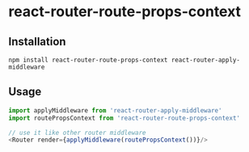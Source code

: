 # react-router-route-props-context

## Installation

```
npm install react-router-route-props-context react-router-apply-middleware
```

## Usage

```js
import applyMiddleware from 'react-router-apply-middleware'
import routePropsContext from 'react-router-route-props-context'

// use it like other router middleware
<Router render={applyMiddleware(routePropsContext())}/>
```
